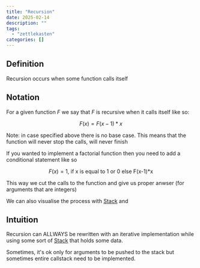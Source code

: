 ```yaml
---
title: "Recursion"
date: 2025-02-14
description: ""
tags: 
  - "zettlekasten"
categories: []
---
```


## Definition

Recursion occurs when some function calls itself 

## Notation

For a given function $F$ we say that $F$ is recursive when it calls itself like so: 

$$F(x) = F(x-1)*x$$

Note: in case specified above there is no base case. This means that the function will never stop the calls, will never finish

If you wanted to implement a factorial function then you need to add a conditional statement like so

$$
F(x) = 1 \text{, if x is equal to 1 or 0 else F(x-1)*x}
$$

This way we cut the calls to the function and give us proper anwser (for arguments that are integers)

We can also visualise the process with [Stack](Stack.md) and 

## Intuition

Recursion can ALLWAYS be rewritten with an iterative implementation while using some sort of [Stack](Stack.md) that holds some data. 

Sometimes, it's ok only for arguments to be pushed to the stack but sometimes entire callstack need to be implemented.
